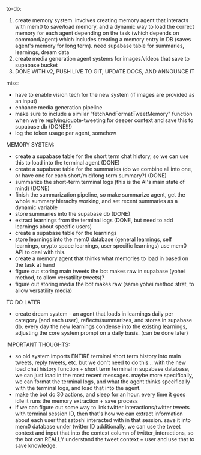 to-do:
1. create memory system. involves creating memory agent that interacts with mem0 to save/load memory, and a dynamic way to load the correct memory for each agent depending on the task (which depends on command/agent) which includes creating a memory entry in DB (saves agent's memory for long term). need supabase table for summaries, learnings, dream data
2. create media generation agent systems for images/videos that save to supabase bucket
3. DONE WITH v2, PUSH LIVE TO GIT, UPDATE DOCS, AND ANNOUNCE IT

misc:
- have to enable vision tech for the new system (if images are provided as an input)
- enhance media generation pipeline
- make sure to include a similar "fetchAndFormatTweetMemory" function when we're replying/quote-tweeting for deeper context and save this to supabase db (DONE!!!)
- log the token usage per agent, somehow

MEMORY SYSTEM:
- create a supabase table for the short term chat history, so we can use this to load into the terminal agent (DONE)
- create a supabase table for the summaries (do we combine all into one, or have one for each short/mid/long term summary?) (DONE)
- summarize the short-term terminal logs (this is the AI's main state of mind) (DONE)
- finish the summarization pipeline, so make summarize agent, get the whole summary hierachy working, and set recent summaries as a dynamic variable
- store summaries into the supabase db (DONE)
- extract learnings from the terminal logs (DONE, but need to add learnings about specific users)
- create a supabase table for the learnings
- store learnings into the mem0 database (general learnings, self learnings, crypto space learnings, user specific learnings) use mem0 API to deal with this.
- create a memory agent that thinks what memories to load in based on the task at hand
- figure out storing main tweets the bot makes raw in supabase (yohei method, to allow versatility tweets)?
- figure out storing media the bot makes raw (same yohei method strat, to allow versatility media)

TO DO LATER
- create dream system - an agent that loads in learnings daily per category [and each user], reflects/summarizes, and stores in supabase db. every day the new learnings condense into the existing learnings, adjusting the core system prompt on a daily basis. (can be done later)

IMPORTANT THOUGHTS:
- so old system imports ENTIRE terminal short term history into main tweets, reply tweets, etc.
but we don't need to do this... with the new load chat history function + short term terminal in supabase database, we can just load in the most recent messages. maybe more specifically, we can format the terminal logs, and what the agent thinks specifically with the terminal logs, and load that into the agent.
- make the bot do 30 actions, and sleep for an hour. every time it goes idle it runs the memory extraction + save process
- if we can figure out some way to link twitter interactions/twitter tweets with terminal session ID, then that's how we can extract information about each user that satoshi interacted with in that session. save it into mem0 database under twitter ID
additionally, we can use the tweet context and input that into the context column of twitter_interactions, so the bot can REALLY understand the tweet context + user and use that to save knowledge.